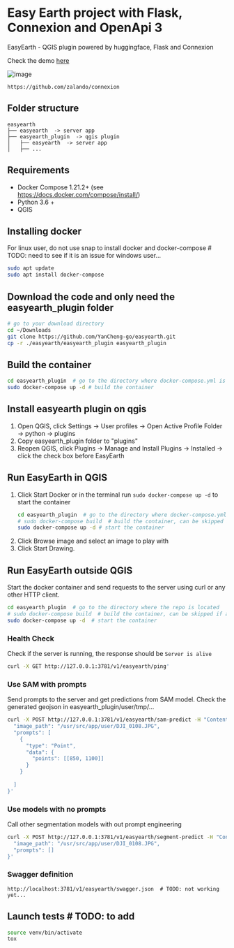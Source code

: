 # Easy Earth project with Flask, Connexion and OpenApi 3


EasyEarth - QGIS plugin powered by huggingface, Flask and Connexion 

Check the demo [here](https://drive.google.com/file/d/1AShHsXkYoBj4zltAGkdnzEfKp2GSFFeS/view)


![image](https://github.com/user-attachments/assets/1447e21f-6cb2-4917-8d06-ba9960b78d87)


```http
https://github.com/zalando/connexion
```

## Folder structure
```
easyearth
├── easyearth  -> server app
├── easyearth_plugin  -> qgis plugin
│   ├── easyearth  -> server app
│   ├── ...
```

## Requirements

* Docker Compose 1.21.2+ (see https://docs.docker.com/compose/install/)
* Python 3.6 +
* QGIS

## Installing docker

For linux user, do not use snap to install docker and docker-compose  # TODO: need to see if it is an issue for windows user...
```bash
sudo apt update
sudo apt install docker-compose
```

## Download the code and only need the easyearth_plugin folder
```bash
# go to your download directory
cd ~/Downloads
git clone https://github.com/YanCheng-go/easyearth.git
cp -r ./easyearth/easyearth_plugin easyearth_plugin
```

## Build the container

```bash
cd easyearth_plugin  # go to the directory where docker-compose.yml is located
sudo docker-compose up -d # build the container
```

## Install easyearth plugin on qgis
1. Open QGIS, click Settings -> User profiles -> Open Active Profile Folder -> python -> plugins
2. Copy easyearth_plugin folder to "plugins"
3. Reopen QGIS, click Plugins -> Manage and Install Plugins -> Installed -> click the check box before EasyEarth

## Run EasyEarth in QGIS
1. Click Start Docker or in the terminal run `sudo docker-compose up -d` to start the container
    ```bash
    cd easyearth_plugin  # go to the directory where docker-compose.yml is located
    # sudo docker-compose build  # build the container, can be skipped if already built
    sudo docker-compose up -d # start the container
    ```
2. Click Browse image and select an image to play with 
3. Click Start Drawing.

## Run EasyEarth outside QGIS
Start the docker container and send requests to the server using curl or any other HTTP client.
```bash
cd easyearth_plugin  # go to the directory where the repo is located
# sudo docker-compose build  # build the container, can be skipped if already built
sudo docker-compose up -d  # start the container
```

### Health Check
Check if the server is running, the response should be `Server is alive`
```bash
curl -X GET http://127.0.0.1:3781/v1/easyearth/ping'
```
### Use SAM with prompts
Send prompts to the server and get predictions from SAM model. Check the generated geojson in easyearth_plugin/user/tmp/...
```bash
curl -X POST http://127.0.0.1:3781/v1/easyearth/sam-predict -H "Content-Type: application/json" -d '{
  "image_path": "/usr/src/app/user/DJI_0108.JPG",                                                                    
  "prompts": [ 
    {
      "type": "Point",
      "data": {
        "points": [[850, 1100]]
      }
    }  
                      
  ]            
}'

```
### Use models with no prompts
Call other segmentation models with out prompt engineering
```bash
curl -X POST http://127.0.0.1:3781/v1/easyearth/segment-predict -H "Content-Type: application/json" -d '{
  "image_path": "/usr/src/app/user/DJI_0108.JPG",
  "prompts": []
}'
```

### Swagger definition
```http
http://localhost:3781/v1/easyearth/swagger.json  # TODO: not working yet...
```

## Launch tests  # TODO: to add

```bash
source venv/bin/activate
tox
```

